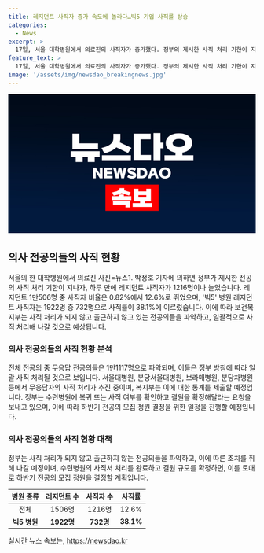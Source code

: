 ```yaml
---
title: 레지던트 사직자 증가 속도에 놀라다…빅5 기업 사직률 상승
categories:
  - News
excerpt: >
  17일, 서울 대학병원에서 의료진의 사직자가 증가했다. 정부의 제시한 사직 처리 기한이 지나면서 레지던트 사직자는 1216명 증가, 레지던트 1만506명 중 12.6%가 사직했다. 이 중 빅5 병원의 사직률은 38.1%에 달하며, 수련병원 전체 출근율은 8.4%다. 복지부는 무응답 전공의들을 사직 처리할 예정이며, 병원들은 이에 대한 조치를 추진 중이다. 정부는 하반기 전공의 모집을 위해 복지부에 결원 규모를 확정해달라는 요청을 했다.
feature_text: >
  17일, 서울 대학병원에서 의료진의 사직자가 증가했다. 정부의 제시한 사직 처리 기한이 지나면서 레지던트 사직자는 1216명 증가, 레지던트 1만506명 중 12.6%가 사직했다. 이 중 빅5 병원의 사직률은 38.1%에 달하며, 수련병원 전체 출근율은 8.4%다. 복지부는 무응답 전공의들을 사직 처리할 예정이며, 병원들은 이에 대한 조치를 추진 중이다. 정부는 하반기 전공의 모집을 위해 복지부에 결원 규모를 확정해달라는 요청을 했다.
image: '/assets/img/newsdao_breakingnews.jpg'
---
```


<p><img src="/assets/img/newsdao_breakingnews.jpg" alt="koreaapp 속보" /></p>

<h2 data-ke-size="size26">의사 전공의들의 사직 현황</h2>

<p data-ke-size="size16">서울의 한 대학병원에서 의료진 사진=뉴스1. 박정호 기자에 의하면 정부가 제시한 전공의 사직 처리 기한이 지나자, 하루 만에 레지던트 사직자가 1216명이나 늘었습니다. 레지던트 1만506명 중 사직자 비율은 0.82%에서 12.6%로 뛰었으며, '빅5' 병원 레지던트 사직자는 1922명 중 732명으로 사직률이 38.1%에 이르렀습니다. 이에 따라 보건복지부는 사직 처리가 되지 않고 출근하지 않고 있는 전공의들을 파악하고, 일괄적으로 사직 처리해 나갈 것으로 예상됩니다.</p>

<h3 data-ke-size="size24">의사 전공의들의 사직 현황 분석</h3>

<p data-ke-size="size16">전체 전공의 중 무응답 전공의들은 1만1117명으로 파악되며, 이들은 정부 방침에 따라 일괄 사직 처리될 것으로 보입니다. 서울대병원, 분당서울대병원, 보라매병원, 분당차병원 등에서 무응답자의 사직 처리가 추진 중이며, 복지부는 이에 대한 통계를 제출할 예정입니다. 정부는 수련병원에 복귀 또는 사직 여부를 확인하고 결원을 확정해달라는 요청을 보내고 있으며, 이에 따라 하반기 전공의 모집 정원 결정을 위한 일정을 진행할 예정입니다.</p>

<h3 data-ke-size="size24">의사 전공의들의 사직 현황 대책</h3>

<p data-ke-size="size16">정부는 사직 처리가 되지 않고 출근하지 않는 전공의들을 파악하고, 이에 따른 조치를 취해 나갈 예정이며, 수련병원의 사직서 처리를 완료하고 결원 규모를 확정하면, 이를 토대로 하반기 전공의 모집 정원을 결정할 계획입니다.</p>

<table>
    <thead>
        <tr>
            <th>병원 종류</th>
            <th>레지던트 수</th>
            <th>사직자 수</th>
            <th>사직률</th>
        </tr>
    </thead>
    <tbody>
        <tr>
            <td style="text-align: center;">전체</td>
            <td style="text-align: center;">1506명</td>
            <td style="text-align: center;">1216명</td>
            <td style="text-align: center;">12.6%</td>
        </tr>
        <tr>
            <td style="text-align: center;"><b>빅5 병원</b></td>
            <td style="text-align: center;"><b>1922명</b></td>
            <td style="text-align: center;"><b>732명</b></td>
            <td style="text-align: center;"><b>38.1%</b></td>
        </tr>
    </tbody>
</table>
실시간 뉴스 속보는, <a href="https://newsdao.kr" rel="dofollow">https://newsdao.kr</a>


